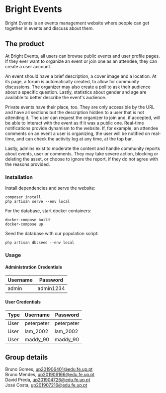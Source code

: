 # Bright Events
Bright Events is an events management website where people can get together in events and discuss about them.

## The product

At Bright Events, all users can browse public events and user profile pages. If they ever want to organize an event or join one as an attendee, they can create a user account.

An event should have a brief description, a cover image and a location. At its page, a forum is automatically created, to allow for community discussions. The organizer may also create a poll to ask their audience about a specific question. Lastly, statistics about gender and age are available to better describe the event's audience.

Private events have their place, too. They are only accessible by the URL and have all sections but the description hidden to a user that is not attending it. The user can request the organizer to join and, if accepted, will be able to interact with the event as if it was a public one.
Real-time notifications provide dynamism to the website. If, for example, an attendee comments on an event a user is organizing, the user will be notified on real-time, and can check the activity log at any time, at the top bar.

Lastly, admins exist to moderate the content and handle community reports about events, user or comments. They may take severe action, blocking or deleting the asset, or choose to ignore the report, if they do not agree with the reasons provided.

### Installation
Install dependencies and serve the website:

    composer install
    php artisan serve --env local

For the database, start docker containers:

    docker-compose build
    docker-compose up
    
Seed the database with our population script:

    php artisan db:seed --env local

### Usage

#### Administration Credentials

| Username   | Password   |
|------------|------------|
| admin      | admin1234   |

#### User Credentials
| Type       | Username   | Password  |
|------------|------------|-----------|
| User       | peterpeter | peterpeter|
| User       |lam_2002    | lam_2002  |
| User       | maddy_90   | maddy_90  |


## Group details
Bruno Gomes, up201906401@edu.fe.up.pt\
Bruno Mendes, up201906166@edu.fe.up.pt\
David Preda, up201904726@edu.fe.up.pt\
José Costa, up201907216@edu.fe.up.pt
